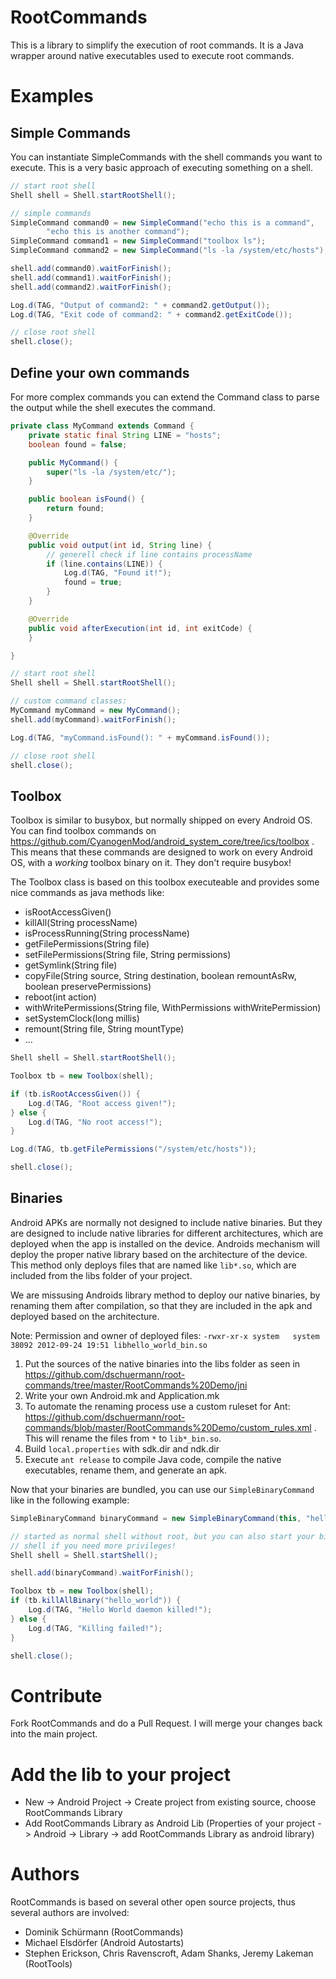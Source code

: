 # RootCommands

This is a library to simplify the execution of root commands.
It is a Java wrapper around native executables used to execute root commands.

# Examples

## Simple Commands

You can instantiate SimpleCommands with the shell commands you want to execute. This is a very basic approach of executing something on a shell.

```java
// start root shell
Shell shell = Shell.startRootShell();

// simple commands
SimpleCommand command0 = new SimpleCommand("echo this is a command",
        "echo this is another command");
SimpleCommand command1 = new SimpleCommand("toolbox ls");
SimpleCommand command2 = new SimpleCommand("ls -la /system/etc/hosts");

shell.add(command0).waitForFinish();
shell.add(command1).waitForFinish();
shell.add(command2).waitForFinish();

Log.d(TAG, "Output of command2: " + command2.getOutput());
Log.d(TAG, "Exit code of command2: " + command2.getExitCode());

// close root shell
shell.close();
```

## Define your own commands

For more complex commands you can extend the Command class to parse the output while the shell executes the command.

```java
private class MyCommand extends Command {
    private static final String LINE = "hosts";
    boolean found = false;

    public MyCommand() {
        super("ls -la /system/etc/");
    }

    public boolean isFound() {
        return found;
    }

    @Override
    public void output(int id, String line) {
        // generell check if line contains processName
        if (line.contains(LINE)) {
            Log.d(TAG, "Found it!");
            found = true;
        }
    }

    @Override
    public void afterExecution(int id, int exitCode) {
    }

}
```

```java
// start root shell
Shell shell = Shell.startRootShell();

// custom command classes:
MyCommand myCommand = new MyCommand();
shell.add(myCommand).waitForFinish();

Log.d(TAG, "myCommand.isFound(): " + myCommand.isFound());

// close root shell
shell.close();
```

## Toolbox

Toolbox is similar to busybox, but normally shipped on every Android OS. You can find toolbox commands on https://github.com/CyanogenMod/android_system_core/tree/ics/toolbox . This means that these commands are designed to work on every Android OS, with a _working_ toolbox binary on it. They don't require busybox!

The Toolbox class is based on this toolbox executeable and provides some nice commands as java methods like:

* isRootAccessGiven()
* killAll(String processName)
* isProcessRunning(String processName)
* getFilePermissions(String file)
* setFilePermissions(String file, String permissions)
* getSymlink(String file)
* copyFile(String source, String destination, boolean remountAsRw, boolean preservePermissions)
* reboot(int action)
* withWritePermissions(String file, WithPermissions withWritePermission)
* setSystemClock(long millis)
* remount(String file, String mountType)
* ...

```java
Shell shell = Shell.startRootShell();

Toolbox tb = new Toolbox(shell);

if (tb.isRootAccessGiven()) {
    Log.d(TAG, "Root access given!");
} else {
    Log.d(TAG, "No root access!");
}

Log.d(TAG, tb.getFilePermissions("/system/etc/hosts"));

shell.close();
```

## Binaries

Android APKs are normally not designed to include native binaries. But they are designed to include native libraries for different architectures, which are deployed when the app is installed on the device. Androids mechanism will deploy the proper native library based on the architecture of the device.
This method only deploys files that are named like ``lib*.so``, which are included from the libs folder of your project.

We are missusing Androids library method to deploy our native binaries, by renaming them after compilation, so that they are included in the apk and deployed based on the architecture.

Note: Permission and owner of deployed files: ``-rwxr-xr-x system   system      38092 2012-09-24 19:51 libhello_world_bin.so``

1. Put the sources of the native binaries into the libs folder as seen in https://github.com/dschuermann/root-commands/tree/master/RootCommands%20Demo/jni
2. Write your own Android.mk and Application.mk
3. To automate the renaming process use a custom ruleset for Ant: https://github.com/dschuermann/root-commands/blob/master/RootCommands%20Demo/custom_rules.xml . This will rename the files from ``*`` to ``lib*_bin.so``.
4. Build ``local.properties`` with sdk.dir and ndk.dir
5. Execute ``ant release`` to compile Java code, compile the native executables, rename them, and generate an apk.

Now that your binaries are bundled, you can use our ``SimpleBinaryCommand`` like in the following example:

```java
SimpleBinaryCommand binaryCommand = new SimpleBinaryCommand(this, "hello_world", "");

// started as normal shell without root, but you can also start your binaries on a root
// shell if you need more privileges!
Shell shell = Shell.startShell();

shell.add(binaryCommand).waitForFinish();

Toolbox tb = new Toolbox(shell);
if (tb.killAllBinary("hello_world")) {
    Log.d(TAG, "Hello World daemon killed!");
} else {
    Log.d(TAG, "Killing failed!");
}

shell.close();
```

# Contribute

Fork RootCommands and do a Pull Request. I will merge your changes back into the main project.

# Add the lib to your project

* New -> Android Project -> Create project from existing source, choose RootCommands Library
* Add RootCommands Library as Android Lib (Properties of your project -> Android -> Library -> add RootCommands Library as android library)

# Authors
RootCommands is based on several other open source projects, thus several authors are involved:

* Dominik Schürmann (RootCommands)
* Michael Elsdörfer (Android Autostarts)
* Stephen Erickson, Chris Ravenscroft, Adam Shanks, Jeremy Lakeman (RootTools)